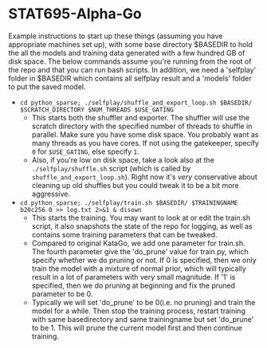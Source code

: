 # STAT695-Alpha-Go
Example instructions to start up these things (assuming you have appropriate machines set up), with some base directory $BASEDIR to hold the all the models and training data generated with a few hundred GB of disk space. The below commands assume you're running from the root of the repo and that you can run bash scripts. In addition, we need a 'selfplay' folder in $BASEDIR which contains all selfplay result and a 'models' folder to put the saved model.
   * `cd python_sparse; ./selfplay/shuffle_and_export_loop.sh $BASEDIR/ $SCRATCH_DIRECTORY $NUM_THREADS $USE_GATING`
     * This starts both the shuffler and exporter. The shuffler will use the scratch directory with the specified number of threads to shuffle in parallel. Make sure you have some disk space. You probably want as many threads as you have cores. If not using the gatekeeper, specify `0` for `$USE_GATING`, else specify `1`.
     * Also, if you're low on disk space, take a look also at the `./selfplay/shuffle.sh` script (which is called by `shuffle_and_export_loop.sh`). Right now it's *very* conservative about cleaning up old shuffles but you could tweak it to be a bit more aggressive.
   * `cd python_sparse; ./selfplay/train.sh $BASEDIR/ $TRAININGNAME b20c256 0 >> log.txt 2>&1 & disown`
     * This starts the training. You may want to look at or edit the train.sh script, it also snapshots the state of the repo for logging, as well as contains some training parameters that can be tweaked.
     * Compared to original KataGo, we add one parameter for train.sh. The fourth parameter give the 'do_prune' value for train.py, which specify whether we do pruning or not. If 0 is specified, then we only train the model with a mixture of normal prior, which will typically result in a lot of parameters with very small magnitude. If '1' is specified, then we do pruning at beginning and fix the pruned parameter to be 0.
     * Typically we will set 'do_prune' to be 0(i.e. no pruning) and train the model for a while. Then stop the training process, restart training with same basedirectory and same trainingname but set 'do_prune' to be 1. This will prune the current model first and then continue training. 
